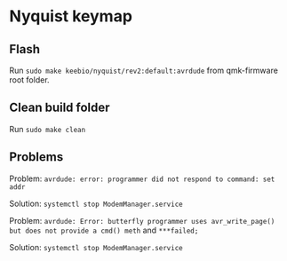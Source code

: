 # Nyquist keymap

## Flash

Run `sudo make keebio/nyquist/rev2:default:avrdude` from qmk-firmware root folder.

## Clean build folder

Run `sudo make clean`

## Problems

Problem: `avrdude: error: programmer did not respond to command: set addr`

Solution: `systemctl stop ModemManager.service`

Problem: `avrdude: Error: butterfly programmer uses avr_write_page() but does not provide a cmd() meth` and `***failed;`

Solution: `systemctl stop ModemManager.service`
